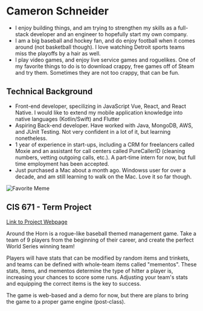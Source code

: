# Cameron Schneider

* I enjoy building things, and am trying to strengthen my skills as a full-stack developer and an engineer to hopefully start my own company.
* I am a big baseball and hockey fan, and do enjoy football when it comes around (not basketball though). I love watching Detroit sports teams miss the playoffs by a hair as well.
* I play video games, and enjoy live service games and roguelikes. One of my favorite things to do is to download crappy, free games off of Steam and try them. Sometimes they are not too crappy, that can be fun.

## Technical Background

* Front-end developer, specilizing in JavaScript Vue, React, and React Native. I would like to extend my mobile application knowledge into native languages (Kotlin/Swift) and Flutter
* Aspiring Back-end developer. Have worked with Java, MongoDB, AWS, and JUnit Testing. Not very confident in a lot of it, but learning nonetheless.
* 1 year of experience in start-ups, including a CRM for freelancers called Moxie and an assistant for call centers called PureCallerID (cleaning numbers, vetting outgoing calls, etc.). A part-time intern for now, but full time employment has been accepted.
* Just purchased a Mac about a month ago. Windowss user for over a decade, and am still learning to walk on the Mac. Love it so far though.

![Favorite Meme](https://i.redd.it/em0ed1aqccgd1.gif)

## CIS 671 - Term Project
[Link to Project Webpage](https://i-need-this-to-fork-the-repo-again.github.io/GVSU-CIS641-ElectricSpaghetti/)

Around the Horn is a rogue-like baseball themed management game. Take a team of 9 players from the beginning of their career, and create the perfect World Series winning team!

Players will have stats that can be modified by random items and trinkets, and teams can be defined with whole-team items called "mementos". These stats, items, and mementos determine the type of hitter a player is, increasing your chances to score some runs. Adjusting your team's stats and equipping the correct items is the key to success.

The game is web-based and a demo for now, but there are plans to bring the game to a proper game engine (post-class).